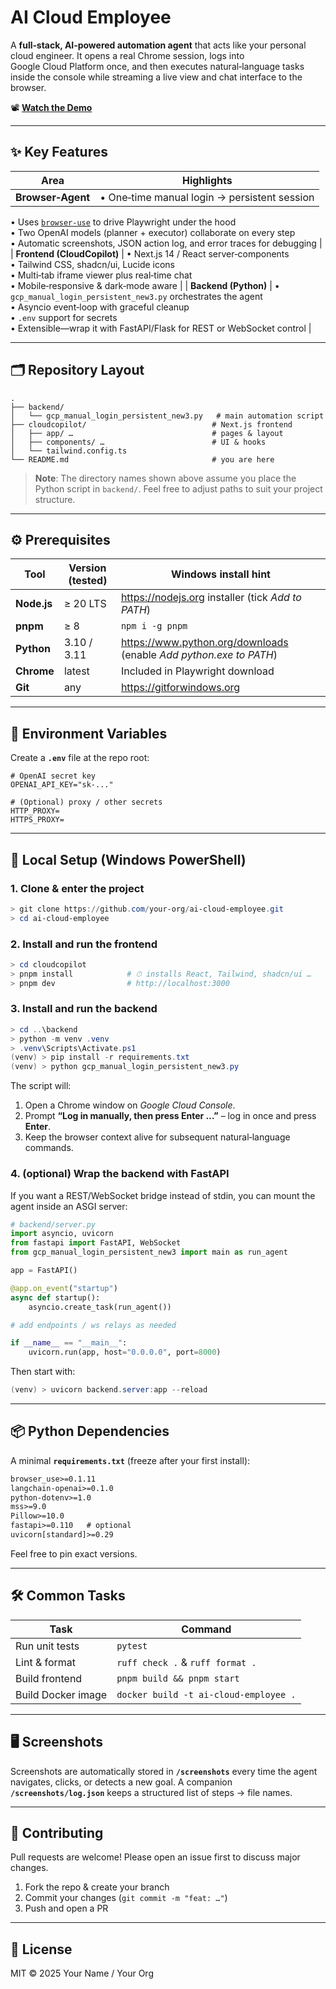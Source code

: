 
# AI Cloud Employee

A **full‑stack, AI‑powered automation agent** that acts like your personal cloud engineer. It opens a real Chrome session, logs into Google Cloud Platform once, and then executes natural‑language tasks inside the console while streaming a live view and chat interface to the browser.

📽️ **[Watch the Demo](https://www.youtube.com/watch?v=GvpjK97RSk4)**

---

## ✨ Key Features

| Area | Highlights |
|------|------------|
| **Browser‑Agent** | • One‑time manual login → persistent session  
• Uses [`browser‑use`](https://github.com/browser-use/browser-use) to drive Playwright under the hood  
• Two OpenAI models (planner + executor) collaborate on every step  
• Automatic screenshots, JSON action log, and error traces for debugging |
| **Frontend (CloudCopilot)** | • Next.js 14 / React server‑components  
• Tailwind CSS, shadcn/ui, Lucide icons  
• Multi‑tab iframe viewer plus real‑time chat  
• Mobile‑responsive & dark‑mode aware |
| **Backend (Python)** | • `gcp_manual_login_persistent_new3.py` orchestrates the agent  
• Asyncio event‑loop with graceful cleanup  
• `.env` support for secrets  
• Extensible—wrap it with FastAPI/Flask for REST or WebSocket control |

---

## 🗂️ Repository Layout

```
.
├── backend/
│   └── gcp_manual_login_persistent_new3.py   # main automation script
├── cloudcopilot/                            # Next.js frontend
│   ├── app/ …                               # pages & layout
│   ├── components/ …                        # UI & hooks
│   └── tailwind.config.ts
└── README.md                                # you are here
```

> **Note**: The directory names shown above assume you place the Python script in `backend/`. Feel free to adjust paths to suit your project structure.

---

## ⚙️ Prerequisites

| Tool | Version (tested) | Windows install hint |
|------|------------------|----------------------|
| **Node.js** | ≥ 20 LTS | <https://nodejs.org> installer (tick *Add to PATH*) |
| **pnpm** | ≥ 8 | `npm i -g pnpm` |
| **Python** | 3.10 / 3.11 | <https://www.python.org/downloads> (enable *Add python.exe to PATH*) |
| **Chrome** | latest | Included in Playwright download |
| **Git** | any | <https://gitforwindows.org> |

---

## 🔑 Environment Variables

Create a **`.env`** file at the repo root:

```env
# OpenAI secret key
OPENAI_API_KEY="sk‑..."

# (Optional) proxy / other secrets
HTTP_PROXY=
HTTPS_PROXY=
```

---

## 🚀 Local Setup (Windows PowerShell)

### 1. Clone & enter the project
```ps1
> git clone https://github.com/your‑org/ai‑cloud‑employee.git
> cd ai‑cloud‑employee
```

### 2. Install and run the **frontend**
```ps1
> cd cloudcopilot
> pnpm install            # ⏱ installs React, Tailwind, shadcn/ui …
> pnpm dev                # http://localhost:3000
```

### 3. Install and run the **backend**
```ps1
> cd ..\backend
> python -m venv .venv
> .venv\Scripts\Activate.ps1
(venv) > pip install -r requirements.txt
(venv) > python gcp_manual_login_persistent_new3.py
```

The script will:
1. Open a Chrome window on *Google Cloud Console*.
2. Prompt **“Log in manually, then press Enter …”** – log in once and press **Enter**.
3. Keep the browser context alive for subsequent natural‑language commands.

### 4. (optional) Wrap the backend with FastAPI

If you want a REST/WebSocket bridge instead of stdin, you can mount the agent inside an ASGI server:

```python
# backend/server.py
import asyncio, uvicorn
from fastapi import FastAPI, WebSocket
from gcp_manual_login_persistent_new3 import main as run_agent

app = FastAPI()

@app.on_event("startup")
async def startup():
    asyncio.create_task(run_agent())

# add endpoints / ws relays as needed

if __name__ == "__main__":
    uvicorn.run(app, host="0.0.0.0", port=8000)
```

Then start with:
```ps1
(venv) > uvicorn backend.server:app --reload
```

---

## 📦 Python Dependencies

A minimal **`requirements.txt`** (freeze after your first install):

```txt
browser_use>=0.1.11
langchain-openai>=0.1.0
python-dotenv>=1.0
mss>=9.0
Pillow>=10.0
fastapi>=0.110   # optional
uvicorn[standard]>=0.29
```

Feel free to pin exact versions.

---

## 🛠️ Common Tasks

| Task | Command |
|------|---------|
| Run unit tests | `pytest` |
| Lint & format  | `ruff check .` & `ruff format .` |
| Build frontend | `pnpm build && pnpm start` |
| Build Docker image | `docker build -t ai-cloud-employee .` |

---

## 🖥️ Screenshots

Screenshots are automatically stored in **`/screenshots`** every time the agent navigates, clicks, or detects a new goal. A companion **`/screenshots/log.json`** keeps a structured list of steps → file names.

---

## 🤝 Contributing

Pull requests are welcome! Please open an issue first to discuss major changes.

1. Fork the repo & create your branch  
2. Commit your changes (`git commit -m "feat: …"`)  
3. Push and open a PR

---

## 📝 License

MIT © 2025 Your Name / Your Org

